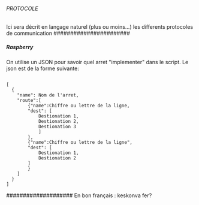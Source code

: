 ###### PROTOCOLE ######
Ici sera décrit en langage naturel (plus ou moins...) les differents protocoles de communication
#######################
##### Raspberry #####
On utilise un JSON pour savoir quel arret "implementer" dans le script. Le json est de la forme suivante:
<pre><code>
[
  {
    "name": Nom de l'arret,
    "route":[
        {"name":Chiffre ou lettre de la ligne,
        "dest": [
            Destionation 1,
            Destionation 2,
            Destionation 3
            ]
        },
        {"name":Chiffre ou lettre de la ligne",
        "dest": [
            Destionation 1,
            Destionation 2
        ]
        }
    ]
  }
]
</code></pre>

####################
En bon français : keskonva fer?

